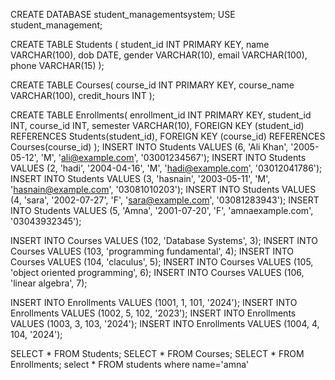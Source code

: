 CREATE DATABASE student_managementsystem;
USE student_management;

CREATE TABLE Students (
    student_id INT PRIMARY KEY,
    name VARCHAR(100),
    dob DATE,
    gender VARCHAR(10),
    email VARCHAR(100),
    phone VARCHAR(15)
);


CREATE TABLE Courses(
    course_id INT PRIMARY KEY,
    course_name VARCHAR(100),
    credit_hours INT
);


CREATE TABLE Enrollments(
    enrollment_id INT PRIMARY KEY,
    student_id INT,
    course_id INT,
    semester VARCHAR(10),
    FOREIGN KEY (student_id) REFERENCES Students(student_id),
    FOREIGN KEY (course_id) REFERENCES Courses(course_id)
);
INSERT INTO Students VALUES (6, 'Ali Khan', '2005-05-12', 'M', 'ali@example.com', '03001234567');
INSERT INTO Students VALUES (2, 'hadi', '2004-04-16', 'M', 'hadi@example.com', '03012041786');
INSERT INTO Students VALUES (3, 'hasnain', '2003-05-11', 'M', 'hasnain@example.com', '03081010203');
INSERT INTO Students VALUES (4, 'sara', '2002-07-27', 'F', 'sara@example.com', '03081283943');
INSERT INTO Students VALUES (5, 'Amna', '2001-07-20', 'F', 'amnaexample.com', '03043932345');

INSERT INTO Courses VALUES (102, 'Database Systems', 3);
INSERT INTO Courses VALUES (103, 'programming fundamental', 4);
INSERT INTO Courses VALUES (104, 'claculus', 5);
INSERT INTO Courses VALUES (105, 'object oriented programming', 6);
INSERT INTO Courses VALUES (106, 'linear algebra', 7);


INSERT INTO Enrollments VALUES (1001, 1, 101, '2024');
INSERT INTO Enrollments VALUES (1002, 5, 102, '2023');
INSERT INTO Enrollments VALUES (1003, 3, 103, '2024');
INSERT INTO Enrollments VALUES (1004, 4, 104, '2024');


SELECT * FROM Students;
SELECT * FROM Courses;
SELECT * FROM Enrollments;
select * FROM students where name='amna'
